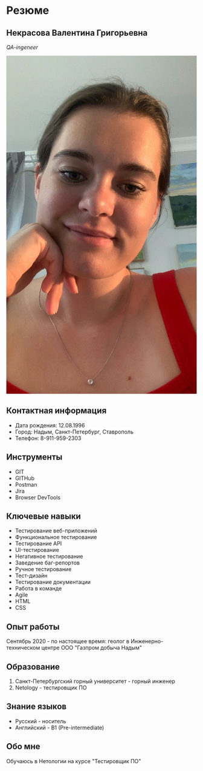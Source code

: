 # Резюме

## Некрасова Валентина Григорьевна
*QA-ingeneer*

![Официального фото пока-что нет](\images\Фото.jpg)

## Контактная информация

* Дата рождения: 12.08.1996
* Город: Надым, Санкт-Петербург, Ставрополь
* Телефон: 8-911-959-2303

## Инструменты

* GIT
* GITHub
* Postman
* Jira
* Browser DevTools

## Ключевые навыки

* Тестирование веб-приложений
* Функциональное тестирование
* Тестирование API
* UI-тестирование
* Негативное тестирование
* Заведение баг-репортов
* Ручное тестирование
* Тест-дизайн
* Тестирование документации
* Работа в команде
* Agile
* HTML
* CSS

## Опыт работы

Сентябрь 2020 - по настоящее время:
геолог в Инженерно-техническом центре ООО "Газпром добыча Надым" 

## Образование

1. Санкт-Петербургский горный университет - горный инженер
2. Netology - тестировщик ПО

## Знание языков

* Русский - носитель
* Английский - B1 (Pre-intermediate)

## Обо мне

Обучаюсь в Нетологии на курсе "Тестировщик ПО"

